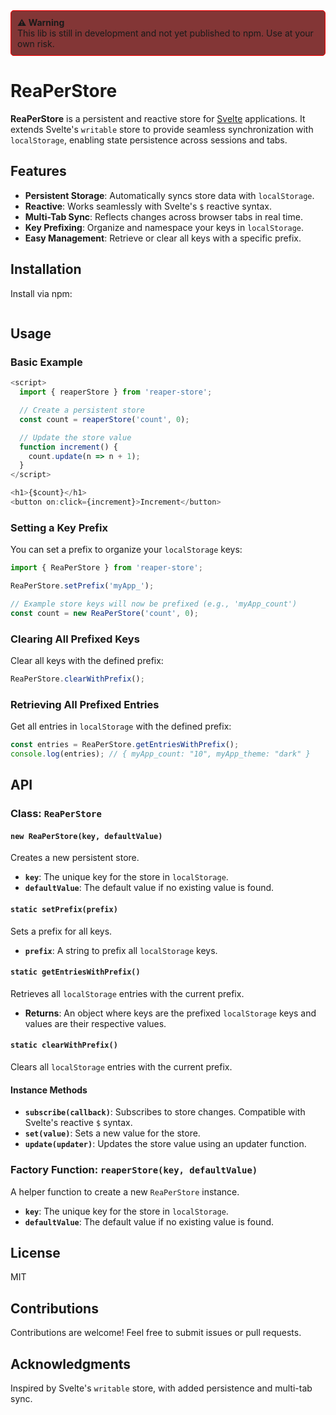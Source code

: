 
<div style="border: 1px solid red; background-color:rgb(131, 54, 54); padding: 10px; border-radius: 5px;">
  <strong>⚠️ Warning</strong><br>
  This lib is still in development and not yet published to npm. Use at your own risk.
</div>

# ReaPerStore

**ReaPerStore** is a persistent and reactive store for [Svelte](https://svelte.dev/) applications. It extends Svelte's `writable` store to provide seamless synchronization with `localStorage`, enabling state persistence across sessions and tabs.

## Features

- **Persistent Storage**: Automatically syncs store data with `localStorage`.
- **Reactive**: Works seamlessly with Svelte's `$` reactive syntax.
- **Multi-Tab Sync**: Reflects changes across browser tabs in real time.
- **Key Prefixing**: Organize and namespace your keys in `localStorage`.
- **Easy Management**: Retrieve or clear all keys with a specific prefix.

## Installation

Install via npm:

```bash
```

## Usage

### Basic Example

```javascript
<script>
  import { reaperStore } from 'reaper-store';

  // Create a persistent store
  const count = reaperStore('count', 0);

  // Update the store value
  function increment() {
    count.update(n => n + 1);
  }
</script>

<h1>{$count}</h1>
<button on:click={increment}>Increment</button>
```

### Setting a Key Prefix

You can set a prefix to organize your `localStorage` keys:

```javascript
import { ReaPerStore } from 'reaper-store';

ReaPerStore.setPrefix('myApp_');

// Example store keys will now be prefixed (e.g., 'myApp_count')
const count = new ReaPerStore('count', 0);
```

### Clearing All Prefixed Keys

Clear all keys with the defined prefix:

```javascript
ReaPerStore.clearWithPrefix();
```

### Retrieving All Prefixed Entries

Get all entries in `localStorage` with the defined prefix:

```javascript
const entries = ReaPerStore.getEntriesWithPrefix();
console.log(entries); // { myApp_count: "10", myApp_theme: "dark" }
```

## API

### Class: `ReaPerStore`

#### `new ReaPerStore(key, defaultValue)`
Creates a new persistent store.

- **`key`**: The unique key for the store in `localStorage`.
- **`defaultValue`**: The default value if no existing value is found.

#### `static setPrefix(prefix)`
Sets a prefix for all keys.

- **`prefix`**: A string to prefix all `localStorage` keys.

#### `static getEntriesWithPrefix()`
Retrieves all `localStorage` entries with the current prefix.

- **Returns**: An object where keys are the prefixed `localStorage` keys and values are their respective values.

#### `static clearWithPrefix()`
Clears all `localStorage` entries with the current prefix.

#### Instance Methods
- **`subscribe(callback)`**: Subscribes to store changes. Compatible with Svelte's reactive `$` syntax.
- **`set(value)`**: Sets a new value for the store.
- **`update(updater)`**: Updates the store value using an updater function.

### Factory Function: `reaperStore(key, defaultValue)`

A helper function to create a new `ReaPerStore` instance.

- **`key`**: The unique key for the store in `localStorage`.
- **`defaultValue`**: The default value if no existing value is found.

## License

MIT

## Contributions

Contributions are welcome! Feel free to submit issues or pull requests.

## Acknowledgments

Inspired by Svelte's `writable` store, with added persistence and multi-tab sync.